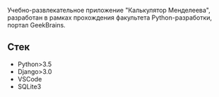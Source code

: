 Учебно-развлекательное приложение "Калькулятор Менделеева", разработан в рамках прохождения факультета Python-разработки, портал GeekBrains.

## Стек

* Python>3.5
* Django>3.0
* VSCode
* SQLite3

